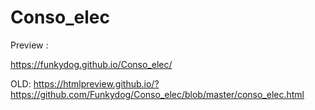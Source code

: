 # Conso_elec

Preview :

https://funkydog.github.io/Conso_elec/

OLD:
https://htmlpreview.github.io/?https://github.com/Funkydog/Conso_elec/blob/master/conso_elec.html
